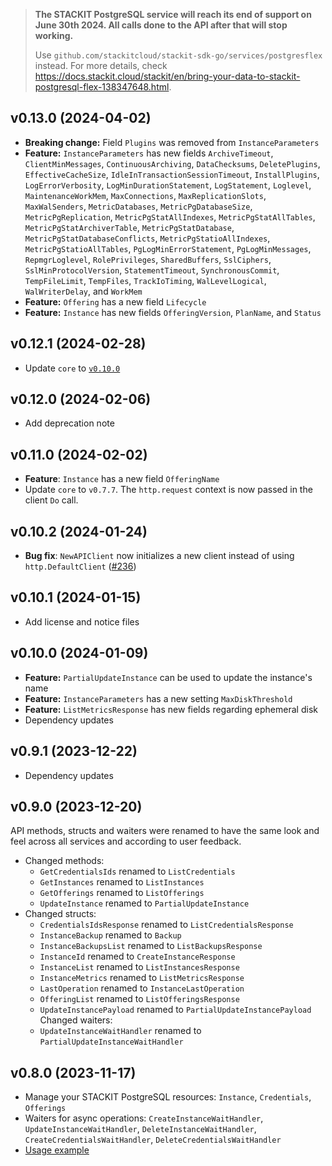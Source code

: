 > **The STACKIT PostgreSQL service will reach its end of support on June 30th 2024. All calls done to the API after that will stop working.**
>
> Use `github.com/stackitcloud/stackit-sdk-go/services/postgresflex` instead. For more details, check https://docs.stackit.cloud/stackit/en/bring-your-data-to-stackit-postgresql-flex-138347648.html.

## v0.13.0 (2024-04-02)

- **Breaking change:** Field `Plugins` was removed from `InstanceParameters`
- **Feature:** `InstanceParameters` has new fields `ArchiveTimeout`, `ClientMinMessages`, `ContinuousArchiving`, `DataChecksums`, `DeletePlugins`, `EffectiveCacheSize`, `IdleInTransactionSessionTimeout`, `InstallPlugins`, `LogErrorVerbosity`, `LogMinDurationStatement`, `LogStatement`, `Loglevel`, `MaintenanceWorkMem`, `MaxConnections`, `MaxReplicationSlots`, `MaxWalSenders`, `MetricDatabases`, `MetricPgDatabaseSize`, `MetricPgReplication`, `MetricPgStatAllIndexes`, `MetricPgStatAllTables`, `MetricPgStatArchiverTable`, `MetricPgStatDatabase`, `MetricPgStatDatabaseConflicts`, `MetricPgStatioAllIndexes`, `MetricPgStatioAllTables`, `PgLogMinErrorStatement`, `PgLogMinMessages`, `RepmgrLoglevel`, `RolePrivileges`, `SharedBuffers`, `SslCiphers`, `SslMinProtocolVersion`, `StatementTimeout`, `SynchronousCommit`, `TempFileLimit`, `TempFiles`, `TrackIoTiming`, `WalLevelLogical`, `WalWriterDelay`, and `WorkMem`
- **Feature:** `Offering` has a new field `Lifecycle`
- **Feature:** `Instance` has new fields `OfferingVersion`, `PlanName`, and `Status`

## v0.12.1 (2024-02-28)

- Update `core` to [`v0.10.0`](../../core/CHANGELOG.md#v0100-2024-02-27)

## v0.12.0 (2024-02-06)

- Add deprecation note

## v0.11.0 (2024-02-02)

- **Feature**: `Instance` has a new field `OfferingName`
- Update `core` to `v0.7.7`. The `http.request` context is now passed in the client `Do` call.

## v0.10.2 (2024-01-24)

- **Bug fix**: `NewAPIClient` now initializes a new client instead of using `http.DefaultClient` ([#236](https://github.com/stackitcloud/stackit-sdk-go/issues/236))

## v0.10.1 (2024-01-15)

- Add license and notice files

## v0.10.0 (2024-01-09)

- **Feature:** `PartialUpdateInstance` can be used to update the instance's name
- **Feature:** `InstanceParameters` has a new setting `MaxDiskThreshold`
- **Feature:** `ListMetricsResponse` has new fields regarding ephemeral disk
- Dependency updates

## v0.9.1 (2023-12-22)

- Dependency updates

## v0.9.0 (2023-12-20)

API methods, structs and waiters were renamed to have the same look and feel across all services and according to user feedback.

- Changed methods:
  - `GetCredentialsIds` renamed to `ListCredentials`
  - `GetInstances` renamed to `ListInstances`
  - `GetOfferings` renamed to `ListOfferings`
  - `UpdateInstance` renamed to `PartialUpdateInstance`
- Changed structs:
  - `CredentialsIdsResponse` renamed to `ListCredentialsResponse`
  - `InstanceBackup` renamed to `Backup`
  - `InstanceBackupsList` renamed to `ListBackupsResponse`
  - `InstanceId` renamed to `CreateInstanceResponse`
  - `InstanceList` renamed to `ListInstancesResponse`
  - `InstanceMetrics` renamed to `ListMetricsResponse`
  - `LastOperation` renamed to `InstanceLastOperation`
  - `OfferingList` renamed to `ListOfferingsResponse`
  - `UpdateInstancePayload` renamed to `PartialUpdateInstancePayload`
    Changed waiters:
  - `UpdateInstanceWaitHandler` renamed to `PartialUpdateInstanceWaitHandler`

## v0.8.0 (2023-11-17)

- Manage your STACKIT PostgreSQL resources: `Instance`, `Credentials`, `Offerings`
- Waiters for async operations: `CreateInstanceWaitHandler`, `UpdateInstanceWaitHandler`, `DeleteInstanceWaitHandler`, `CreateCredentialsWaitHandler`, `DeleteCredentialsWaitHandler`
- [Usage example](https://github.com/stackitcloud/stackit-sdk-go/tree/main/examples/postgresql)
